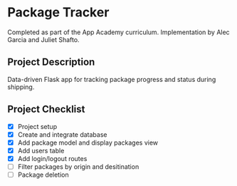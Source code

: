 # Package Tracker
Completed as part of the App Academy curriculum. Implementation by Alec Garcia and Juliet Shafto.

## Project Description
Data-driven Flask app for tracking package progress and status during shipping.

## Project Checklist
- [x] Project setup
- [x] Create and integrate database
- [x] Add package model and display packages view
- [x] Add users table
- [x] Add login/logout routes
- [ ] Filter packages by origin and desitination
- [ ] Package deletion
